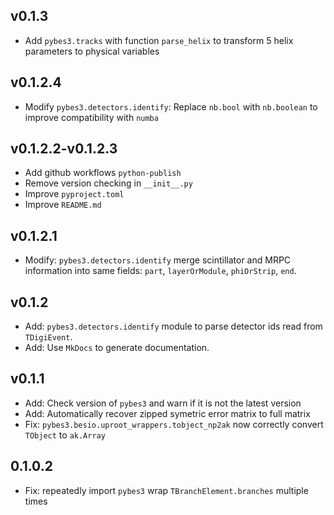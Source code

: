 ## v0.1.3
* Add `pybes3.tracks` with function `parse_helix` to transform 5 helix parameters to physical variables

## v0.1.2.4
* Modify `pybes3.detectors.identify`: Replace `nb.bool` with `nb.boolean` to improve compatibility with `numba`

## v0.1.2.2-v0.1.2.3
* Add github workflows `python-publish`
* Remove version checking in `__init__.py`
* Improve `pyproject.toml`
* Improve `README.md`

## v0.1.2.1
* Modify: `pybes3.detectors.identify` merge scintillator and MRPC information into same fields: `part`, `layerOrModule`, `phiOrStrip`, `end`.

## v0.1.2
* Add: `pybes3.detectors.identify` module to parse detector ids read from `TDigiEvent`.
* Add: Use `MkDocs` to generate documentation.

## v0.1.1
* Add: Check version of `pybes3` and warn if it is not the latest version
* Add: Automatically recover zipped symetric error matrix to full matrix
* Fix: `pybes3.besio.uproot_wrappers.tobject_np2ak` now correctly convert `TObject` to `ak.Array`

## 0.1.0.2
* Fix: repeatedly import `pybes3` wrap `TBranchElement.branches` multiple times
